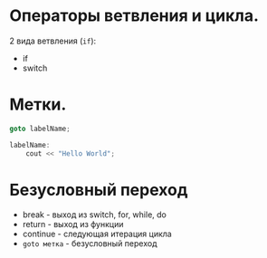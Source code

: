 # Операторы ветвления и цикла. 

2 вида ветвления (`if`):
- if
- switch

# Метки. 

```cpp
goto labelName;

labelName:
    cout << "Hello World";
```

# Безусловный переход

- break - выход из switch, for, while, do
- return - выход из функции
- continue - следующая итерация цикла
- `goto метка` - безусловный переход